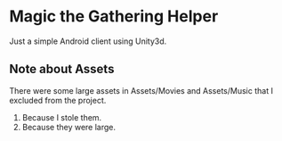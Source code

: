 # Magic the Gathering Helper

Just a simple Android client using Unity3d.

## Note about Assets

There were some large assets in Assets/Movies and Assets/Music that I excluded from the project. 

1. Because I stole them.
1. Because they were large.


